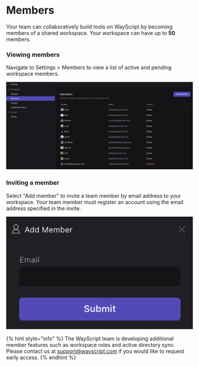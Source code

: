 # Members

Your team can collaboratively build tools on WayScript by becoming members of a shared workspace. Your workspace can have up to **50** members.&#x20;

### Viewing members

Navigate to Settings > Members to view a list of active and pending workspace members.&#x20;

![](<../.gitbook/assets/Screen Shot 2022-01-28 at 12.25.40 AM.png>)

### Inviting a member

Select "Add member" to invite a team member by email address to your workspace. Your team member must register an account using the email address specified in the invite.

![](../.gitbook/assets/screen-shot-2021-09-14-at-2.05.40-pm.png)

{% hint style="info" %}
The WayScript team is developing additional member features such as workspace roles and active directory sync. Please contact us at [support@wayscript.com](mailto:nihar@wayscript.com) if you would like to request early access.
{% endhint %}
